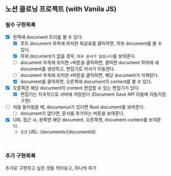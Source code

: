 ## 노션 클로닝 프로젝트 (with Vanila JS)

### 필수 구현목록

- [x] 왼쪽에 document 트리를 볼 수 있다.
  - [x] 루트 document 좌측에 위치한 화살표를 클릭하면, 하위 document를 볼 수 있다.
  - [x] 하위 document가 없을 경우, `하위 문서가 없습니다`를 보여준다.
  - [ ] document 우측에 위치한 `+`버튼을 클릭하면, 클릭한 document 하위에 새 document를 생성하고, 편집기로 커서가 이동한다.
  - [ ] document 우측에 위치한 `X`버튼을 클릭하면, 해당 document가 삭제된다.
  - [x] document를 클릭하면, 오른쪽에 document의 content를 볼 수 있다.
- [x] 오른쪽은 해당 document의 content 편집할 수 있는 편집기가 있다.
  - [x] 편집기는 지속적으로 서버에 저장된다 (Document Save API 이용해 자동저장 구현)
- [ ] 처음 들어왔을 때, documenut가 있다면 Root document를 보여준다.
  - [ ] document가 없다면, 문서를 추가하는 버튼을 보여준다.
- [x] URL 접근 시, 왼쪽엔 해당 document, 오른쪽엔, document content를 보여준다.
  - `조건` URL: /documents/{documentId}

<br />

### 추가 구현목록

추가로 구현하고 싶은 것들 적어놓고, 하나씩 하기
